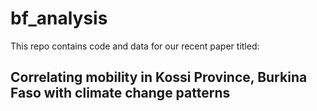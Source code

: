 # bf_analysis

This repo contains code and data for our recent paper titled:
## Correlating mobility in Kossi Province, Burkina Faso with climate change patterns

